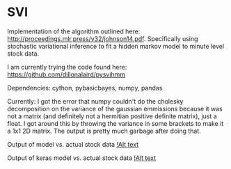 # SVI
Implementation of the algorithm outlined here: http://proceedings.mlr.press/v32/johnson14.pdf. Specifically using stochastic variational inference to fit a hidden markov model to minute level stock data.

I am currently trying the code found here: https://github.com/dillonalaird/pysvihmm 

Dependencies: cython, pybasicbayes, numpy, pandas

Currently: I got the error that numpy couldn't do the cholesky decomposition on the variance of the gaussian emmissions because it was not a matrix (and definitely not a hermitian positive definite matrix), just a float. I got around this by throwing the variance in some brackets to make it a 1x1 2D matrix. The output is pretty much garbage after doing that.

Output of model vs. actual stock data
[!Alt text](/output/svi_output.png)

Output of keras model vs. actual stock data
[!Alt text](/output/keras_output.png)

